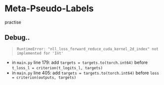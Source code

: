 # Meta-Pseudo-Labels
practise

## Debug..
> `RuntimeError: "nll_loss_forward_reduce_cuda_kernel_2d_index" not implemented for 'Int'`
- in `main.py` line 179: add `targets = targets.to(torch.int64)` before `t_loss_l = criterion(t_logits_l, targets)`
- in `main.py` line 405: add `targets = targets.to(torch.int64)` before `loss = criterion(outputs, targets)`
